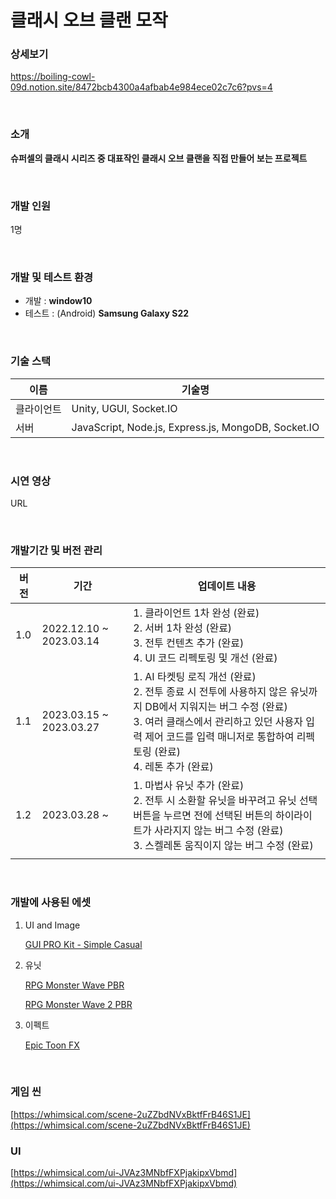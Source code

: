 # 클래시 오브 클랜 모작

### 상세보기
https://boiling-cowl-09d.notion.site/8472bcb4300a4afbab4e984ece02c7c6?pvs=4

<br/>

### 소개
**슈퍼셀의 클래시 시리즈 중 대표작인 클래시 오브 클랜을 직접 만들어 보는 프로젝트**

<br/>

### 개발 인원
1명

<br/>

### 개발 및 테스트 환경
- 개발 : **window10**
- 테스트 : (Android) **Samsung Galaxy S22**

<br/>

### 기술 스택
| 이름 | 기술명 |
| --- | --- |
|클라이언트| Unity, UGUI, Socket.IO |
|서버| JavaScript, Node.js, Express.js, MongoDB, Socket.IO |

<br/>

### 시연 영상
URL

<br/>

### 개발기간 및 버전 관리
| 버전 | 기간 | 업데이트 내용 |
| --- | --- | --- |
| 1.0 | 2022.12.10 ~ 2023.03.14 | 1. 클라이언트 1차 완성 (완료)<br/> 2. 서버 1차 완성 (완료)<br/> 3. 전투 컨텐츠 추가 (완료)<br/> 4. UI 코드 리펙토링 및 개선 (완료) |
| 1.1 | 2023.03.15 ~ 2023.03.27 | 1. AI 타켓팅 로직 개선 (완료)<br/> 2. 전투 종료 시 전투에 사용하지 않은 유닛까지 DB에서 지워지는 버그 수정 (완료)<br/> 3. 여러 클래스에서 관리하고 있던 사용자 입력 제어 코드를 입력 매니저로 통합하여 리펙토링 (완료)<br/> 4. 레톤 추가 (완료) |
| 1.2 | 2023.03.28 ~  | 1. 마법사 유닛 추가 (완료)<br/> 2. 전투 시 소환할 유닛을 바꾸려고 유닛 선택 버튼을 누르면 전에 선택된 버튼의 하이라이트가 사라지지 않는 버그 수정 (완료)<br/> 3. 스켈레톤 움직이지 않는 버그 수정 (완료) |
|  |  |  |

<br/>

### 개발에 사용된 에셋
1. UI and Image
    
    [GUI PRO Kit - Simple Casual](https://assetstore.unity.com/packages/2d/gui/icons/gui-pro-kit-simple-casual-203399)
    

1. 유닛
    
    [RPG Monster Wave PBR](https://assetstore.unity.com/packages/3d/characters/creatures/rpg-monster-wave-pbr-158727)
    
    [RPG Monster Wave 2 PBR](https://assetstore.unity.com/packages/3d/characters/creatures/rpg-monster-wave-2-pbr-173835)
    

1. 이펙트
    
    [Epic Toon FX](https://assetstore.unity.com/packages/vfx/particles/epic-toon-fx-57772)
  
<br/>

### 게임 씬

[https://whimsical.com/scene-2uZZbdNVxBktfFrB46S1JE](https://whimsical.com/scene-2uZZbdNVxBktfFrB46S1JE)

### UI

[https://whimsical.com/ui-JVAz3MNbfFXPjakipxVbmd](https://whimsical.com/ui-JVAz3MNbfFXPjakipxVbmd)
